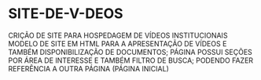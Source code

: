 # SITE-DE-V-DEOS
CRIÇÃO DE SITE PARA HOSPEDAGEM DE VÍDEOS INSTITUCIONAIS
MODELO DE SITE EM HTML PARA A APRESENTAÇÃO DE VÍDEOS E TAMBÉM DISPONIBILIZAÇÃO DE DOCUMENTOS;
PÁGINA POSSUI SEÇÕES POR ÁREA DE INTERESSE E TAMBÉM FILTRO DE BUSCA; PODENDO FAZER REFERÊNCIA A OUTRA PÁGINA (PÁGINA INICIAL)
